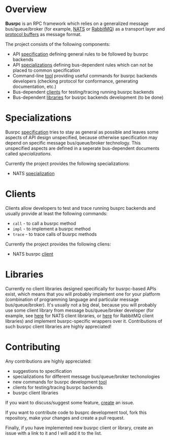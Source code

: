 # Overview

**Busrpc** is an RPC framework which relies on a generalized message bus/queue/broker (for example, [NATS](https://nats.io/) or [RabbitMQ](https://rabbitmq.com/)) as a transport layer and [protocol buffers](https://developers.google.com/protocol-buffers) as message format.

The project consists of the following components:
* API [specification](./docs/busrpc.md) defining general rules to be followed by busrpc backends
* API [specializations](Specializations) defining bus-dependent rules which can not be placed to common specification
* Command-line [tool](./docs/tools/busrpc-tool.md) providing useful commands for busrpc backends developers (checking protocol for conformance, generating documentation, etc.)
* Bus-dependent [clients](Clients) for testing/tracing running busrpc backends
* Bus-dependent [libraries](Libraries) for busrpc backends development (to be done)

# Specializations

Busrpc [specification](./busrpc.md) tries to stay as general as possible and leaves some aspects of API design unspecified, because otherwise specification may depend on specific message bus/queue/broker technology. This unspecified aspects are defined in a seperate bus-dependent documents called *specializations*.

Currently the project provides the following specializations:
* NATS [specialization](./docs/specializations/nats-busrpc.md)

# Clients

Clients allow developers to test and trace running busprc backends and usually provide at least the following commands:
* `call` - to call a busrpc method
* `impl` - to implement a busrpc method
* `trace` - to trace calls of busrpc methods

Currently the project provides the following cliens:
* NATS busrpc [client](https://github.com/pananton/nats-busrpc-cli)

# Libraries

Currently no client libraries designed specifically for busrpc-based APIs exist, which means that you will probably implement one for your platform (combination of programming language and particular message bus/queue/broker). It's usually not a big deal, because you will probably use some client library from message bus/queue/broker developer (for example, see [here](https://nats.io/download/#nats-clients) for NATS client libraries, or [here](https://www.rabbitmq.com/devtools.html) for RabbitMQ client libraries) and implement busrpc-specific wrappers over it. Contributions of such busrpc client libraries are highly appreciated!

# Contributing

Any contributions are highly appreciated:
* suggestions to specification
* specializations for different message bus/queue/broker techonologies
* new commands for busrpc development [tool](./tools/busrpc-tool.md)
* clients for testing/tracing busrpc backends
* busrpc client libraries

If you want to discuss/suggest some feature, [create](https://github.com/pananton/busrpc/issues) an issue.

If you want to contribute code to busprc development tool, fork this repository, make your changes and create a pull request.

Finally, if you have implemented new busrpc client or library, create an issue with a link to it and I will add it to the list.

